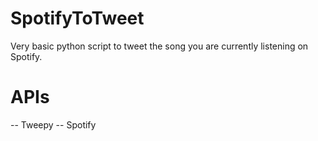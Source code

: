 # SpotifyToTweet
Very basic python script to tweet the song you are currently listening on Spotify.

# APIs
-- Tweepy
-- Spotify

